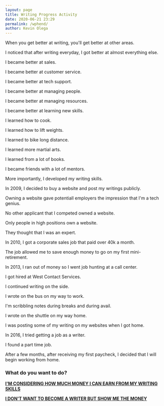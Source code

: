```yaml
--- 
layout: page
title: Writing Progress Activity
date: 2020-06-21 23:29
permalink: /wphend/ 
author: Kevin Olega 
--- 
```

When you get better at writing, you'll get better at other areas.

I noticed that after writing everyday, I got better at almost everything else.

I became better at sales.

I became better at customer service.

I became better at tech support.

I became better at managing people.

I became better at managing resources.

I became better at learning new skills.

I learned how to cook.

I learned how to lift weights.

I learned to bike long distance.

I learned more martial arts.

I learned from a lot of books.

I became friends with a lot of mentors.

More importantly, I developed my writing skills.

In 2009, I decided to buy a website and post my writings publicly.

Owning a website gave potentiall employers the impression that I'm a tech genius.

No other applicant that I competed owned a website.

Only people in high positions own a website.

They thought that I was an expert.

In 2010, I got a corporate sales job that paid over 40k a month.

The job allowed me to save enough money to go on my first mini-retirement.

In 2013, I ran out of money so I went job hunting at a call center.

I got hired at West Contact Services.

I continued writing on the side.

I wrote on the bus on my way to work.

I'm scribbling notes during breaks and during avail.

I wrote on the shuttle on my way home.

I was posting some of my writing on my websites when I got home.

In 2016, I tried getting a job as a writer.

I found a part time job.

After a few months, after receiving my first paycheck, I decided that I will begin working from home.

### What do you want to do?

**[I'M CONSIDERING HOW MUCH MONEY I CAN EARN FROM MY WRITING SKILLS](https://callcentertrainingtips.com/)**

**[I DON'T WANT TO BECOME A WRITER BUT SHOW ME THE MONEY](https://callcentertrainingtips.com/)**